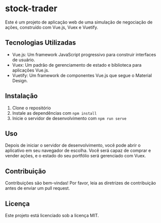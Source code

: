 # stock-trader

Este é um projeto de aplicação web de uma simulação de negociação de ações, construído com Vue.js, Vuex e Vuetify.

## Tecnologias Utilizadas

- Vue.js: Um framework JavaScript progressivo para construir interfaces de usuário.
- Vuex: Um padrão de gerenciamento de estado e biblioteca para aplicações Vue.js.
- Vuetify: Um framework de componentes Vue.js que segue o Material Design.

## Instalação

1. Clone o repositório
2. Instale as dependências com `npm install`
3. Inicie o servidor de desenvolvimento com `npm run serve`

## Uso

Depois de iniciar o servidor de desenvolvimento, você pode abrir o aplicativo em seu navegador de escolha. Você será capaz de comprar e vender ações, e o estado do seu portfólio será gerenciado com Vuex.

## Contribuição

Contribuições são bem-vindas! Por favor, leia as diretrizes de contribuição antes de enviar um pull request.

## Licença

Este projeto está licenciado sob a licença MIT.